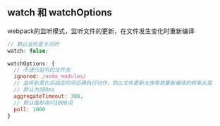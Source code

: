 ## watch 和 watchOptions
webpack的监听模式，监听文件的更新，在文件发生变化时重新编译

```js
// 默认监听是关闭的
watch: false;

watchOptions: {
  // 不进行监听的文件夹
  ignored: /node_modules/
  // 监听到变化后指定时间后再执行动作，防止文件更新太快导致重新编译的频率太高
  // 默认为300ms
  aggregateTimeout: 300,
  // 默认每秒询问1000词
  poll: 1000
}
```